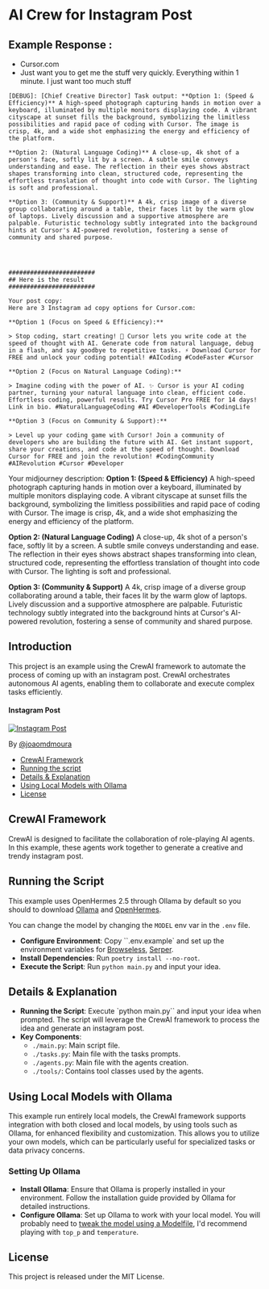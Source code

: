 # AI Crew for Instagram Post

## Example Response :
- Cursor.com
- Just want you to get me the stuff very quickly. Everything within 1 minute. I just want too much stuff

```
[DEBUG]: [Chief Creative Director] Task output: **Option 1: (Speed & Efficiency)** A high-speed photograph capturing hands in motion over a keyboard, illuminated by multiple monitors displaying code. A vibrant cityscape at sunset fills the background, symbolizing the limitless possibilities and rapid pace of coding with Cursor. The image is crisp, 4k, and a wide shot emphasizing the energy and efficiency of the platform.

**Option 2: (Natural Language Coding)** A close-up, 4k shot of a person's face, softly lit by a screen. A subtle smile conveys understanding and ease. The reflection in their eyes shows abstract shapes transforming into clean, structured code, representing the effortless translation of thought into code with Cursor. The lighting is soft and professional.

**Option 3: (Community & Support)** A 4k, crisp image of a diverse group collaborating around a table, their faces lit by the warm glow of laptops. Lively discussion and a supportive atmosphere are palpable. Futuristic technology subtly integrated into the background hints at Cursor's AI-powered revolution, fostering a sense of community and shared purpose.




########################
## Here is the result
########################

Your post copy:
Here are 3 Instagram ad copy options for Cursor.com:

**Option 1 (Focus on Speed & Efficiency):**

> Stop coding, start creating! 🚀 Cursor lets you write code at the speed of thought with AI. Generate code from natural language, debug in a flash, and say goodbye to repetitive tasks. ⚡️ Download Cursor for FREE and unlock your coding potential! #AICoding #CodeFaster #Cursor

**Option 2 (Focus on Natural Language Coding):**

> Imagine coding with the power of AI. ✨ Cursor is your AI coding partner, turning your natural language into clean, efficient code. Effortless coding, powerful results. Try Cursor Pro FREE for 14 days! Link in bio. #NaturalLanguageCoding #AI #DeveloperTools #CodingLife

**Option 3 (Focus on Community & Support):**

> Level up your coding game with Cursor! Join a community of developers who are building the future with AI. Get instant support, share your creations, and code at the speed of thought. Download Cursor for FREE and join the revolution! #CodingCommunity #AIRevolution #Cursor #Developer
```

Your midjourney description:
**Option 1: (Speed & Efficiency)** A high-speed photograph capturing hands in motion over a keyboard, illuminated by multiple monitors displaying code. A vibrant cityscape at sunset fills the background, symbolizing the limitless possibilities and rapid pace of coding with Cursor. The image is crisp, 4k, and a wide shot emphasizing the energy and efficiency of the platform.

**Option 2: (Natural Language Coding)** A close-up, 4k shot of a person's face, softly lit by a screen. A subtle smile conveys understanding and ease. The reflection in their eyes shows abstract shapes transforming into clean, structured code, representing the effortless translation of thought into code with Cursor. The lighting is soft and professional.

**Option 3: (Community & Support)** A 4k, crisp image of a diverse group collaborating around a table, their faces lit by the warm glow of laptops. Lively discussion and a supportive atmosphere are palpable. Futuristic technology subtly integrated into the background hints at Cursor's AI-powered revolution, fostering a sense of community and shared purpose.

## Introduction
This project is an example using the CrewAI framework to automate the process of coming up with an instagram post. CrewAI orchestrates autonomous AI agents, enabling them to collaborate and execute complex tasks efficiently.

#### Instagram Post
[![Instagram Post](https://img.youtube.com/vi/lcD0nT8IVTg/0.jpg)](https://www.youtube.com/watch?v=lcD0nT8IVTg "Instagram Post")

By [@joaomdmoura](https://x.com/joaomdmoura)

- [CrewAI Framework](#crewai-framework)
- [Running the script](#running-the-script)
- [Details & Explanation](#details--explanation)
- [Using Local Models with Ollama](#using-local-models-with-ollama)
- [License](#license)

## CrewAI Framework
CrewAI is designed to facilitate the collaboration of role-playing AI agents. In this example, these agents work together to generate a creative and trendy instagram post.

## Running the Script
This example uses OpenHermes 2.5 through Ollama by default so you should to download [Ollama](ollama.ai) and [OpenHermes](https://ollama.ai/library/openhermes).

You can change the model by changing the `MODEL` env var in the `.env` file.

- **Configure Environment**: Copy ``.env.example` and set up the environment variables for [Browseless](https://www.browserless.io/), [Serper](https://serper.dev/).
- **Install Dependencies**: Run `poetry install --no-root`.
- **Execute the Script**: Run `python main.py` and input your idea.

## Details & Explanation
- **Running the Script**: Execute `python main.py`` and input your idea when prompted. The script will leverage the CrewAI framework to process the idea and generate an instagram post.
- **Key Components**:
  - `./main.py`: Main script file.
  - `./tasks.py`: Main file with the tasks prompts.
  - `./agents.py`: Main file with the agents creation.
  - `./tools/`: Contains tool classes used by the agents.

## Using Local Models with Ollama
This example run entirely local models, the CrewAI framework supports integration with both closed and local models, by using tools such as Ollama, for enhanced flexibility and customization. This allows you to utilize your own models, which can be particularly useful for specialized tasks or data privacy concerns.

### Setting Up Ollama
- **Install Ollama**: Ensure that Ollama is properly installed in your environment. Follow the installation guide provided by Ollama for detailed instructions.
- **Configure Ollama**: Set up Ollama to work with your local model. You will probably need to [tweak the model using a Modelfile](https://github.com/jmorganca/ollama/blob/main/docs/modelfile.md), I'd recommend playing with `top_p` and `temperature`.

## License
This project is released under the MIT License.


